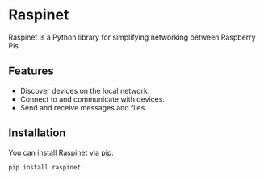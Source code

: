 # Raspinet

Raspinet is a Python library for simplifying networking between Raspberry Pis.

## Features

- Discover devices on the local network.
- Connect to and communicate with devices.
- Send and receive messages and files.

## Installation

You can install Raspinet via pip:

```sh
pip install raspinet
